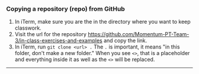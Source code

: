 

### Copying a repository (repo) from GitHub

1. In iTerm, make sure you are the in the directory where you want to keep classwork.
2. Visit the url for the repository https://github.com/Momentum-PT-Team-3/in-class-exercises-and-examples and copy the link.
3. In iTerm, run `git clone <url> .` The `.` is important, it means "in this folder, don't make a new folder." When you see `<>`, that is a placeholder and everything inside it as well as the `<>` will be replaced.

---

